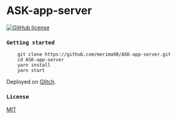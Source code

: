 # ASK-app-server

[![GitHub license](https://img.shields.io/badge/license-MIT-blue.svg)](https://github.com/merima98/ASK-app-server/blob/main/LICENSE)

### `Getting started`

```
    git clone https://github.com/merima98/ASK-app-server.git
    cd ASK-app-server
    yarn install
    yarn start
```

Deployed on [Glitch](https://glitch.com/).

### `License`

[MIT](./LICENSE)
